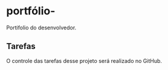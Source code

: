 # portfólio-
Portifolio do desenvolvedor.

## Tarefas

O controle das tarefas desse projeto será realizado no GitHub.
